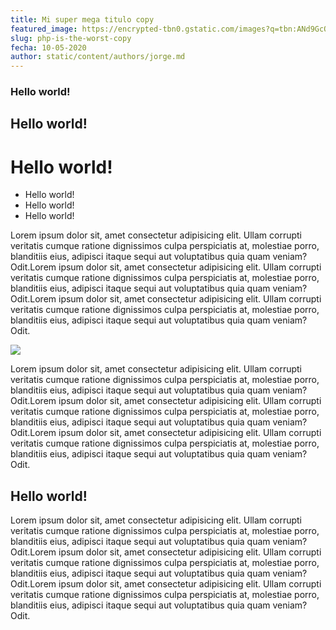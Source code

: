 ```yaml
---
title: Mi super mega titulo copy
featured_image: https://encrypted-tbn0.gstatic.com/images?q=tbn:ANd9GcQJHnFru3UsC2AHddso0JPrKs6JVtQOpv5KjQ&usqp=CAU
slug: php-is-the-worst-copy
fecha: 10-05-2020
author: static/content/authors/jorge.md
---
```

### Hello world!
## Hello world!
# Hello world!
 * Hello world!
 * Hello world!
 * Hello world!

Lorem ipsum dolor sit, amet consectetur adipisicing elit. Ullam corrupti veritatis cumque ratione dignissimos culpa perspiciatis at, molestiae porro, blanditiis eius, adipisci itaque sequi aut voluptatibus quia quam veniam? Odit.Lorem ipsum dolor sit, amet consectetur adipisicing elit. Ullam corrupti veritatis cumque ratione dignissimos culpa perspiciatis at, molestiae porro, blanditiis eius, adipisci itaque sequi aut voluptatibus quia quam veniam? Odit.Lorem ipsum dolor sit, amet consectetur adipisicing elit. Ullam corrupti veritatis cumque ratione dignissimos culpa perspiciatis at, molestiae porro, blanditiis eius, adipisci itaque sequi aut voluptatibus quia quam veniam? Odit.

![](https://encrypted-tbn0.gstatic.com/images?q=tbn:ANd9GcQJHnFru3UsC2AHddso0JPrKs6JVtQOpv5KjQ&usqp=CAU)

Lorem ipsum dolor sit, amet consectetur adipisicing elit. Ullam corrupti veritatis cumque ratione dignissimos culpa perspiciatis at, molestiae porro, blanditiis eius, adipisci itaque sequi aut voluptatibus quia quam veniam? Odit.Lorem ipsum dolor sit, amet consectetur adipisicing elit. Ullam corrupti veritatis cumque ratione dignissimos culpa perspiciatis at, molestiae porro, blanditiis eius, adipisci itaque sequi aut voluptatibus quia quam veniam? Odit.Lorem ipsum dolor sit, amet consectetur adipisicing elit. Ullam corrupti veritatis cumque ratione dignissimos culpa perspiciatis at, molestiae porro, blanditiis eius, adipisci itaque sequi aut voluptatibus quia quam veniam? Odit.

## Hello world!
Lorem ipsum dolor sit, amet consectetur adipisicing elit. Ullam corrupti veritatis cumque ratione dignissimos culpa perspiciatis at, molestiae porro, blanditiis eius, adipisci itaque sequi aut voluptatibus quia quam veniam? Odit.Lorem ipsum dolor sit, amet consectetur adipisicing elit. Ullam corrupti veritatis cumque ratione dignissimos culpa perspiciatis at, molestiae porro, blanditiis eius, adipisci itaque sequi aut voluptatibus quia quam veniam? Odit.Lorem ipsum dolor sit, amet consectetur adipisicing elit. Ullam corrupti veritatis cumque ratione dignissimos culpa perspiciatis at, molestiae porro, blanditiis eius, adipisci itaque sequi aut voluptatibus quia quam veniam? Odit.


